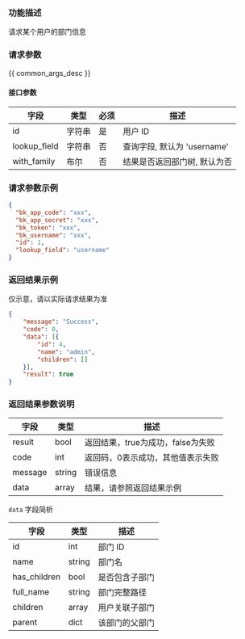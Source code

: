 ### 功能描述

请求某个用户的部门信息

### 请求参数

{{ common_args_desc }}


#### 接口参数 

| 字段      |  类型      | 必须   |  描述      |
|-----------|------------|--------|------------|
| id | 字符串 | 是 | 用户 ID |
| lookup_field | 字符串 | 否 | 查询字段, 默认为 'username' |
| with_family | 布尔 | 否 | 结果是否返回部门树, 默认为否 |


### 请求参数示例

``` json
{
  "bk_app_code": "xxx",
  "bk_app_secret": "xxx",
  "bk_token": "xxx",
  "bk_username": "xxx",
  "id": 1,
  "lookup_field": "username"
}
```

### 返回结果示例
 
 仅示意，请以实际请求结果为准
```json
{
    "message": "Success",
    "code": 0,
    "data": [{
        "id": 4,
        "name": "admin",
        "children": []
    }],
    "result": true
}
```

### 返回结果参数说明

| 字段      | 类型     | 描述      |
|-----------|-----------|-----------|
|result| bool | 返回结果，true为成功，false为失败 |
|code|int|返回码，0表示成功，其他值表示失败|
|message|string|错误信息|
|data| array| 结果，请参照返回结果示例 | 

`data` 字段简析

| 字段      | 类型     | 描述      |
|-----------|-----------|-----------|
|id| int | 部门 ID |
|name|string| 部门名 |
|has_children|bool| 是否包含子部门 |
|full_name| string | 部门完整路径 |
|children| array| 用户关联子部门 |
|parent| dict | 该部门的父部门 |
